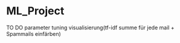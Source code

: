 ﻿# ML_Project
TO DO
parameter tuning
visualisierung(tf-idf summe für jede mail + Spammails einfärben)
